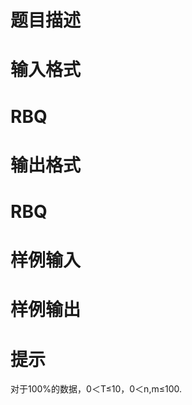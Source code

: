 

# 题目描述



# 输入格式



# RBQ



# 输出格式



# RBQ



# 样例输入



# 样例输出



# 提示


<p>
对于100%的数据，0＜T≤10，0＜n,m≤100.
</p>
